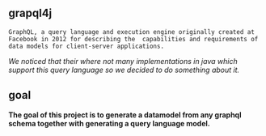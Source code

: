 ## grapql4j


`GraphQL, a query language and execution engine originally created at Facebook in 2012 for describing the 
capabilities and requirements of data models for client‐server applications.
`

_We noticed that their where not many implementations in java which support this query language so we decided to do something about it._

## goal
__The goal of this project is to generate a datamodel from any graphql schema together with generating a query language model.__

